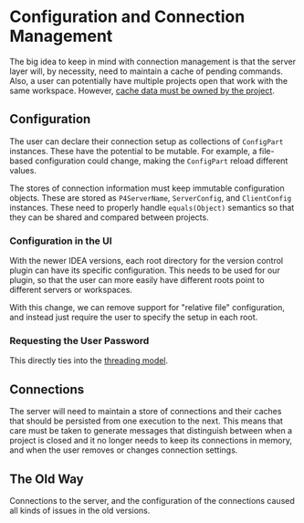 # Configuration and Connection Management

The big idea to keep in mind with connection management is that
the server layer will, by necessity, need to maintain a cache of pending commands.
Also, a user can potentially have multiple projects open that work with the
same workspace.  However, [cache data must be owned by the project](cache.md).


## Configuration

The user can declare their connection setup as collections of `ConfigPart` instances.
These have the potential to be mutable.  For example, a file-based configuration
could change, making the `ConfigPart` reload different values.

The stores of connection information must keep immutable configuration objects.
These are stored as `P4ServerName`, `ServerConfig`, and `ClientConfig` instances.
These need to properly handle `equals(Object)` semantics so that they can be shared
and compared between projects.

### Configuration in the UI

With the newer IDEA versions, each root directory for the version control plugin can
have its specific configuration.  This needs to be used for our plugin, so that the
user can more easily have different roots point to different servers or workspaces.

With this change, we can remove support for "relative file" configuration, and instead
just require the user to specify the setup in each root.

### Requesting the User Password

This directly ties into the [threading model](threading.md).


## Connections

The server will need to maintain a store of connections and their caches that should
be persisted from one execution to the next.  This means that care must be taken
to generate messages that distinguish between when a project is closed and it no longer
needs to keep its connections in memory, and when the user removes or changes
connection settings.


## The Old Way

Connections to the server, and the configuration of the connections caused all
kinds of issues in the old versions.
